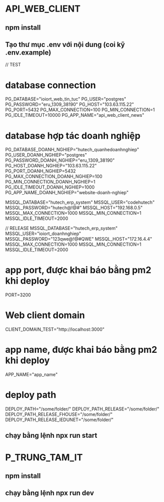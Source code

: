 # API_WEB_CLIENT
## npm install
## Tạo thư mục .env với nội dung (coi kỹ .env.example)

// TEST
# database connection
PG_DATABASE="ioiort_web_tin_tuc"
PG_USER="postgres"
PG_PASSWORD="eru_1309_38190"
PG_HOST="103.63.115.22"
PG_PORT=5432
PG_MAX_CONNECTION=100
PG_MIN_CONNECTION=1
PG_IDLE_TIMEOUT=10000
PG_APP_NAME="api_web_client_news"

# database hợp tác doanh nghiệp
PG_DATABASE_DOANH_NGHIEP="hutech_quanhedoanhnghiep"
PG_USER_DOANH_NGHIEP="postgres"
PG_PASSWORD_DOANH_NGHIEP="eru_1309_38190"
PG_HOST_DOANH_NGHIEP="103.63.115.22"
PG_PORT_DOANH_NGHIEP=5432
PG_MAX_CONNECTION_DOANH_NGHIEP=100
PG_MIN_CONNECTION_DOANH_NGHIEP=1
PG_IDLE_TIMEOUT_DOANH_NGHIEP=1000
PG_APP_NAME_DOANH_NGHIEP="website-doanh-nghiep"


MSSQL_DATABASE="hutech_erp_system"
MSSQL_USER="codehutech"
MSSQL_PASSWORD="hutech@!@#"
MSSQL_HOST="192.168.0.5"
MSSQL_MAX_CONNECTION=1000
MSSQL_MIN_CONNECTION=1
MSSQL_IDLE_TIMEOUT=2000

// RELEASE
MSSQL_DATABASE="hutech_erp_system"
MSSQL_USER="ioiort_doanhnghiep"
MSSQL_PASSWORD="123qwe@!@#QWE"
MSSQL_HOST="172.16.4.4"
MSSQL_MAX_CONNECTION=1000
MSSQL_MIN_CONNECTION=1
MSSQL_IDLE_TIMEOUT=2000


# app port, được khai báo bằng pm2 khi deploy
PORT=3200


# Web client domain
CLIENT_DOMAIN_TEST="http://localhost:3000"

# app name, được khai báo bằng pm2 khi deploy
APP_NAME="app_name"

# deploy path
DEPLOY_PATH="/some/folder/"
DEPLOY_PATH_RELEASE="/some/folder/"
DEPLOY_PATH_RELEASE_FHOUSE="/some/folder/"
DEPLOY_PATH_RELEASE_IEDUNET="/some/folder/"

## chạy bằng lệnh npx run start

# P_TRUNG_TAM_IT
## npm install

## chạy bằng lệnh npx run dev